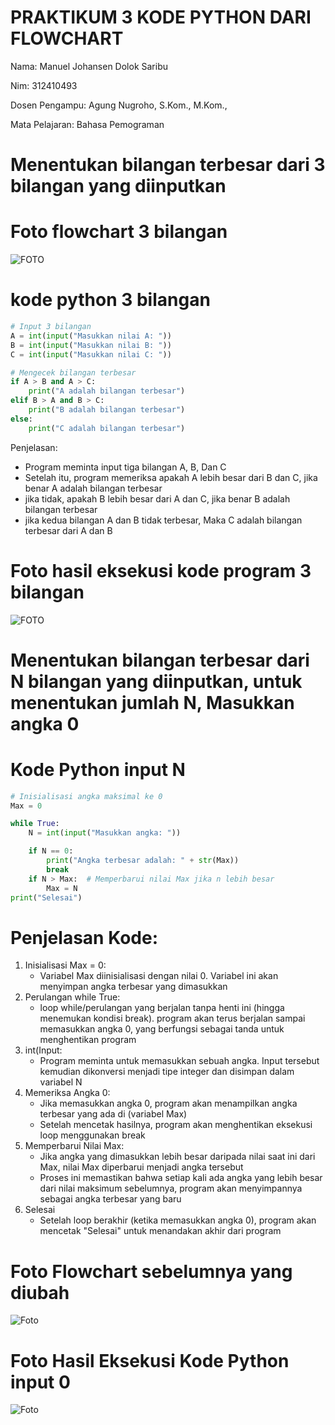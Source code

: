 # PRAKTIKUM 3 KODE PYTHON DARI FLOWCHART

Nama: Manuel Johansen Dolok Saribu

Nim: 312410493

Dosen Pengampu: Agung Nugroho, S.Kom., M.Kom.,

Mata Pelajaran: Bahasa Pemograman

# Menentukan bilangan terbesar dari 3 bilangan yang diinputkan
# Foto flowchart 3 bilangan 
![FOTO](https://github.com/Manueljds2311105/foto/blob/b58f66cd98a9ae7600651efe368eeed0606ac030/flowchart%203%20bilangan.png)

# kode python 3 bilangan
```python
# Input 3 bilangan 
A = int(input("Masukkan nilai A: "))
B = int(input("Masukkan nilai B: "))
C = int(input("Masukkan nilai C: "))

# Mengecek bilangan terbesar
if A > B and A > C:
    print("A adalah bilangan terbesar")
elif B > A and B > C:
    print("B adalah bilangan terbesar")
else:
    print("C adalah bilangan terbesar")
```
Penjelasan:
- Program meminta input tiga bilangan A, B, Dan C
- Setelah itu, program memeriksa apakah A lebih besar dari B dan C, jika benar A adalah bilangan terbesar
- jika tidak, apakah B lebih besar dari A dan C, jika benar B adalah bilangan terbesar
- jika kedua bilangan A dan B tidak terbesar, Maka C adalah bilangan terbesar dari A dan B

# Foto hasil eksekusi kode program 3 bilangan
![FOTO](https://github.com/Manueljds2311105/foto/blob/9362d1918ade56ef42ffa83c5139634f80575731/Hasil%20eksekusi%20kode.png)
  
# Menentukan bilangan terbesar dari N bilangan yang diinputkan, untuk menentukan jumlah N, Masukkan angka 0
# Kode Python input N

```python
# Inisialisasi angka maksimal ke 0  
Max = 0

while True:
    N = int(input("Masukkan angka: "))

    if N == 0:
        print("Angka terbesar adalah: " + str(Max))
        break
    if N > Max:  # Memperbarui nilai Max jika n lebih besar
        Max = N
print("Selesai")
```

# Penjelasan Kode:
1. Inisialisasi Max = 0:
    - Variabel Max diinisialisasi dengan nilai 0. Variabel ini akan menyimpan angka terbesar yang dimasukkan
2. Perulangan while True:
    - loop while/perulangan yang berjalan tanpa henti ini (hingga menemukan kondisi break). program akan terus berjalan sampai memasukkan angka 0, yang berfungsi sebagai tanda untuk menghentikan program
3. int(Input:
    - Program meminta untuk memasukkan sebuah angka. Input tersebut kemudian dikonversi menjadi tipe integer dan disimpan dalam variabel N
4. Memeriksa Angka 0:
    - Jika memasukkan angka 0, program akan menampilkan angka terbesar yang ada di (variabel Max)
    - Setelah mencetak hasilnya, program akan menghentikan eksekusi loop menggunakan break
6. Memperbarui Nilai Max:
    - Jika angka yang dimasukkan lebih besar daripada nilai saat ini dari Max, nilai Max diperbarui menjadi angka tersebut
    - Proses ini memastikan bahwa setiap kali ada angka yang lebih besar dari nilai maksimum sebelumnya, program akan menyimpannya sebagai angka terbesar yang baru
7. Selesai
    - Setelah loop berakhir (ketika memasukkan angka 0), program akan mencetak "Selesai" untuk menandakan akhir dari program

# Foto Flowchart sebelumnya yang diubah 
![Foto](https://github.com/Manueljds2311105/foto/blob/b58f66cd98a9ae7600651efe368eeed0606ac030/Flowchart%20input%200.png)

# Foto Hasil Eksekusi Kode Python input 0
![Foto](https://github.com/Manueljds2311105/foto/blob/b58f66cd98a9ae7600651efe368eeed0606ac030/Hasil%20eksekusi%20kode%20python.png)
